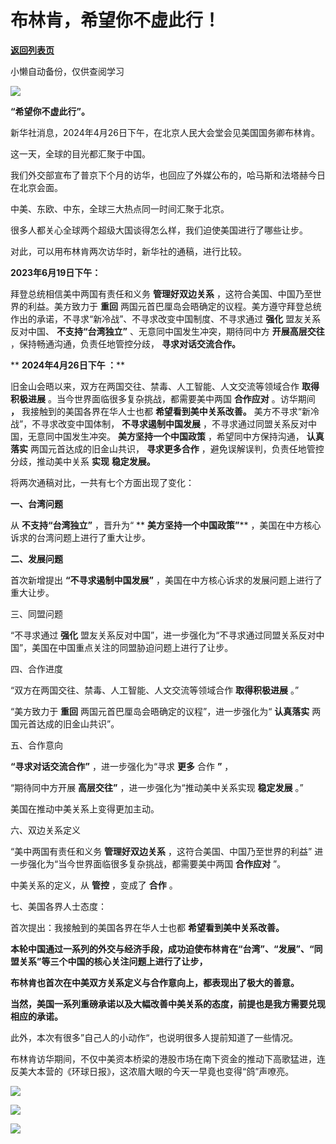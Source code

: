 # 布林肯，希望你不虚此行！

[**返回列表页**](/gzh/政事堂2019)

小懒自动备份，仅供查阅学习

![](https://mmbiz.qpic.cn/mmbiz_jpg/hbyuTYGxsvkWZLia7BBibaLQ4WfyP6Aywtgpn1lVTCxxsVZdibKO9MrlwZtPC1cUIpyKku7DMFqhictFnqiaMpSc8Mg/640?wx_fmt=other&from;=appmsg&tp;=webp&wxfrom;=5&wx;_lazy=1&wx;_co=1)

 **“希望你不虚此行”。**  

新华社消息，2024年4月26日下午，在北京人民大会堂会见美国国务卿布林肯。

这一天，全球的目光都汇聚于中国。

我们外交部宣布了普京下个月的访华，也回应了外媒公布的，哈马斯和法塔赫今日在北京会面。  

中美、东欧、中东，全球三大热点同一时间汇聚于北京。

很多人都关心全球两个超级大国谈得怎么样，我们迫使美国进行了哪些让步。

对此，可以用布林肯两次访华时，新华社的通稿，进行比较。

  

 **2023年6月19日下午：**

拜登总统相信美中两国有责任和义务 **管理好双边关系** ，这符合美国、中国乃至世界的利益。美方致力于 **重回**
两国元首巴厘岛会晤确定的议程。美方遵守拜登总统作出的承诺，不寻求“新冷战”、不寻求改变中国制度、不寻求通过 **强化** 盟友关系反对中国、
**不支持“台湾独立”** 、无意同中国发生冲突，期待同中方 **开展高层交往** ，保持畅通沟通，负责任地管控分歧， **寻求对话交流合作。**

 ** **2024年4月26日下午 ：****

旧金山会晤以来，双方在两国交往、禁毒、人工智能、人文交流等领域合作 **取得积极进展** 。当今世界面临很多复杂挑战，都需要美中两国 **合作应对**
。访华期间 **，** 我接触到的美国各界在华人士也都 **希望看到美中关系改善。** 美方不寻求“新冷战”，不寻求改变中国体制，
**不寻求遏制中国发展** ，不寻求通过同盟关系反对中国，无意同中国发生冲突。 **美方坚持一个中国政策** ，希望同中方保持沟通， **认真落实**
两国元首达成的旧金山共识， **寻求更多合作** ，避免误解误判，负责任地管控分歧，推动美中关系 **实现** **稳定发展。**

  

将两次通稿对比，一共有七个方面出现了变化：  

 **一、台湾问题**

从 **不支持“台湾独立”** ，晋升为“ ** **美方坚持一个中国政策”**** ，美国在中方核心诉求的台湾问题上进行了重大让步。

 **二、发展问题**

首次新增提出 **“不寻求遏制中国发展”** ，美国在中方核心诉求的发展问题上进行了重大让步。

三、同盟问题  

“不寻求通过 **强化** 盟友关系反对中国”，进一步强化为“不寻求通过同盟关系反对中国”，美国在中国重点关注的同盟胁迫问题上进行了让步。

四、合作进度

“双方在两国交往、禁毒、人工智能、人文交流等领域合作 **取得积极进展** 。”

“美方致力于 **重回** 两国元首巴厘岛会晤确定的议程”，进一步强化为“ **认真落实** 两国元首达成的旧金山共识”。

五、合作意向

 **“寻求对话交流合作”** ，进一步强化为“寻求 **更多** 合作 **”** ，

“期待同中方开展 **高层交往”** ，进一步强化为“推动美中关系实现 **稳定发展** 。”

美国在推动中美关系上变得更加主动。

六、双边关系定义  

“美中两国有责任和义务 **管理好双边关系** ，这符合美国、中国乃至世界的利益” 进一步强化为“当今世界面临很多复杂挑战，都需要美中两国 **合作应对**
”。

中美关系的定义，从 **管控** ，变成了 **合作** 。

七、美国各界人士态度：  

首次提出：我接触到的美国各界在华人士也都 **希望看到美中关系改善。**

  

 **本轮中国通过一系列的外交与经济手段，成功迫使布林肯在“台湾”、“发展”、“同盟关系”等三个中国的核心关注问题上进行了让步，**

 **布林肯也首次在中美双方关系定义与合作意向上，都表现出了极大的善意。**

 **当然，美国一系列重磅承诺以及大幅改善中美关系的态度，前提也是我方需要兑现相应的承诺。**

此外，本次有很多”自己人的小动作“，也说明很多人提前知道了一些情况。

布林肯访华期间，不仅中美资本桥梁的港股市场在南下资金的推动下高歌猛进，连反美大本营的《环球日报》，这浓眉大眼的今天一早竟也变得“鸽”声嘹亮。  

![](https://mmbiz.qpic.cn/mmbiz_jpg/rxhS23yu8cNRHfSVQSUmc6opIbH7wKbaDMHicmtLO8Gz0IH7ib2dmPCSyHlgXPo5wyKb5MbhD8RhKbf5ktDgjetg/640?wx_fmt=jpeg&from;=appmsg)

![](https://mmbiz.qpic.cn/mmbiz_jpg/rxhS23yu8cNRHfSVQSUmc6opIbH7wKbacjPPpzqs5ORO6ta1lYribstD2odA5NOWZvAq4ibF6NSnKAXibfZsNax2Q/640?wx_fmt=jpeg&from;=appmsg)

![](https://mmbiz.qpic.cn/mmbiz_jpg/rxhS23yu8cNRHfSVQSUmc6opIbH7wKbadzaZnfeggOkoyLDlOxqNjVR1TMicZ3wmwboVpZ8K76cSOWsibXwcHNgQ/640?wx_fmt=jpeg&from;=appmsg)


